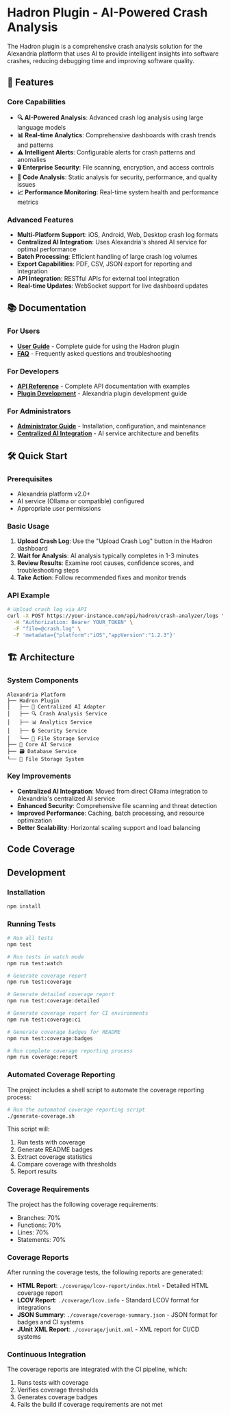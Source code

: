 # Hadron Plugin - AI-Powered Crash Analysis

The Hadron plugin is a comprehensive crash analysis solution for the Alexandria platform that uses AI to provide intelligent insights into software crashes, reducing debugging time and improving software quality.

## 🚀 Features

### Core Capabilities
- **🔍 AI-Powered Analysis**: Advanced crash log analysis using large language models
- **📊 Real-time Analytics**: Comprehensive dashboards with crash trends and patterns  
- **⚠️ Intelligent Alerts**: Configurable alerts for crash patterns and anomalies
- **🔒 Enterprise Security**: File scanning, encryption, and access controls
- **🧪 Code Analysis**: Static analysis for security, performance, and quality issues
- **📈 Performance Monitoring**: Real-time system health and performance metrics

### Advanced Features
- **Multi-Platform Support**: iOS, Android, Web, Desktop crash log formats
- **Centralized AI Integration**: Uses Alexandria's shared AI service for optimal performance
- **Batch Processing**: Efficient handling of large crash log volumes
- **Export Capabilities**: PDF, CSV, JSON export for reporting and integration
- **API Integration**: RESTful APIs for external tool integration
- **Real-time Updates**: WebSocket support for live dashboard updates

## 📚 Documentation

### For Users
- **[User Guide](docs/USER_GUIDE.md)** - Complete guide for using the Hadron plugin
- **[FAQ](docs/USER_GUIDE.md#faq)** - Frequently asked questions and troubleshooting

### For Developers  
- **[API Reference](docs/API_REFERENCE.md)** - Complete API documentation with examples
- **[Plugin Development](../../../docs/development/plugin-development.md)** - Alexandria plugin development guide

### For Administrators
- **[Administrator Guide](docs/ADMINISTRATOR_GUIDE.md)** - Installation, configuration, and maintenance
- **[Centralized AI Integration](CENTRALIZED_AI_INTEGRATION.md)** - AI service architecture and benefits

## 🛠 Quick Start

### Prerequisites
- Alexandria platform v2.0+
- AI service (Ollama or compatible) configured
- Appropriate user permissions

### Basic Usage
1. **Upload Crash Log**: Use the "Upload Crash Log" button in the Hadron dashboard
2. **Wait for Analysis**: AI analysis typically completes in 1-3 minutes
3. **Review Results**: Examine root causes, confidence scores, and troubleshooting steps
4. **Take Action**: Follow recommended fixes and monitor trends

### API Example
```bash
# Upload crash log via API
curl -X POST https://your-instance.com/api/hadron/crash-analyzer/logs \
  -H "Authorization: Bearer YOUR_TOKEN" \
  -F "file=@crash.log" \
  -F 'metadata={"platform":"iOS","appVersion":"1.2.3"}'
```

## 🏗 Architecture

### System Components
```
Alexandria Platform
├── Hadron Plugin
│   ├── 🔄 Centralized AI Adapter
│   ├── 🔍 Crash Analysis Service  
│   ├── 📊 Analytics Service
│   ├── 🔒 Security Service
│   └── 📁 File Storage Service
├── 🤖 Core AI Service
├── 🗃️ Database Service
└── 💾 File Storage System
```

### Key Improvements
- **Centralized AI Integration**: Moved from direct Ollama integration to Alexandria's centralized AI service
- **Enhanced Security**: Comprehensive file scanning and threat detection
- **Improved Performance**: Caching, batch processing, and resource optimization
- **Better Scalability**: Horizontal scaling support and load balancing

## Code Coverage

<!-- Code coverage badges will be automatically generated here -->

## Development

### Installation

```bash
npm install
```

### Running Tests

```bash
# Run all tests
npm test

# Run tests in watch mode
npm run test:watch

# Generate coverage report
npm run test:coverage

# Generate detailed coverage report
npm run test:coverage:detailed

# Generate coverage report for CI environments
npm run test:coverage:ci

# Generate coverage badges for README
npm run test:coverage:badges

# Run complete coverage reporting process
npm run coverage:report
```

### Automated Coverage Reporting

The project includes a shell script to automate the coverage reporting process:

```bash
# Run the automated coverage reporting script
./generate-coverage.sh
```

This script will:
1. Run tests with coverage
2. Generate README badges
3. Extract coverage statistics
4. Compare coverage with thresholds
5. Report results

### Coverage Requirements

The project has the following coverage requirements:
- Branches: 70%
- Functions: 70%
- Lines: 70%
- Statements: 70%

### Coverage Reports

After running the coverage tests, the following reports are generated:

- **HTML Report**: `./coverage/lcov-report/index.html` - Detailed HTML coverage report
- **LCOV Report**: `./coverage/lcov.info` - Standard LCOV format for integrations
- **JSON Summary**: `./coverage/coverage-summary.json` - JSON format for badges and CI systems
- **JUnit XML Report**: `./coverage/junit.xml` - XML report for CI/CD systems

### Continuous Integration

The coverage reports are integrated with the CI pipeline, which:
1. Runs tests with coverage
2. Verifies coverage thresholds
3. Generates coverage badges
4. Fails the build if coverage requirements are not met
